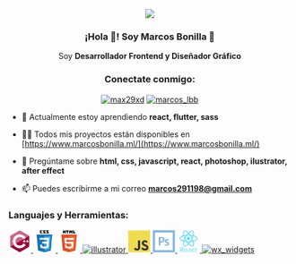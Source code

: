<p align="center">
        <img align="center" width="150"
            src="https://lh3.googleusercontent.com/a-/AOh14GijIXHLBmoLxs8ChiP2TAg0ofMCjSOGc_wWjlssU-A=s96-c-rg-br100" />
    <h3 align="center">¡Hola 👋! Soy Marcos Bonilla 👾</h3>
    </p>
<p align="center">Soy <strong>Desarrollador Frontend y Diseñador Gráfico</strong></p>
    <h3 align="center">Conectate conmigo:</h3>
    <p align="center">
        <a href="https://linkedin.com/in/max29xd" target="blank"><img align="center"
                src="https://raw.githubusercontent.com/rahuldkjain/github-profile-readme-generator/master/src/images/icons/Social/linked-in-alt.svg"
                alt="max29xd" height="30" width="40" /></a>
        <a href="https://instagram.com/marcos_lbb" target="blank"><img align="center"
                src="https://raw.githubusercontent.com/rahuldkjain/github-profile-readme-generator/master/src/images/icons/Social/instagram.svg"
                alt="marcos_lbb" height="30" width="40" /></a>
</p>

- 🌱 Actualmente estoy aprendiendo **react, flutter, sass**

- 👨‍💻 Todos mis proyectos están disponibles en [https://www.marcosbonilla.ml/](https://www.marcosbonilla.ml/)

- 💬 Pregúntame sobre **html, css, javascript, react, photoshop, ilustrator, after effect**

- 📫 Puedes escribirme a mi correo **marcos291198@gmail.com**

<h3 align="left">Languajes y Herramientas:</h3>
<p align="left"> <a href="https://www.w3schools.com/cpp/" target="_blank" rel="noreferrer"> <img
                src="https://raw.githubusercontent.com/devicons/devicon/master/icons/cplusplus/cplusplus-original.svg"
                alt="cplusplus" width="40" height="40" /> </a> <a href="https://www.w3schools.com/css/" target="_blank"
            rel="noreferrer"> <img
                src="https://raw.githubusercontent.com/devicons/devicon/master/icons/css3/css3-original-wordmark.svg"
                alt="css3" width="40" height="40" /> </a> <a href="https://www.w3.org/html/" target="_blank"
            rel="noreferrer"> <img
                src="https://raw.githubusercontent.com/devicons/devicon/master/icons/html5/html5-original-wordmark.svg"
                alt="html5" width="40" height="40" /> </a> <a href="https://www.adobe.com/in/products/illustrator.html"
            target="_blank" rel="noreferrer"> <img
                src="https://www.vectorlogo.zone/logos/adobe_illustrator/adobe_illustrator-icon.svg" alt="illustrator"
                width="40" height="40" /> </a> <a href="https://developer.mozilla.org/en-US/docs/Web/JavaScript"
            target="_blank" rel="noreferrer"> <img
                src="https://raw.githubusercontent.com/devicons/devicon/master/icons/javascript/javascript-original.svg"
                alt="javascript" width="40" height="40" /> </a> <a href="https://www.photoshop.com/en" target="_blank"
            rel="noreferrer"> <img
                src="https://raw.githubusercontent.com/devicons/devicon/master/icons/photoshop/photoshop-line.svg"
                alt="photoshop" width="40" height="40" /> </a> <a href="https://reactjs.org/" target="_blank"
            rel="noreferrer"> <img
                src="https://raw.githubusercontent.com/devicons/devicon/master/icons/react/react-original-wordmark.svg"
                alt="react" width="40" height="40" /> </a> <a href="https://www.wxwidgets.org/" target="_blank"
            rel="noreferrer"> <img src="https://upload.wikimedia.org/wikipedia/commons/b/bb/WxWidgets.svg"
                alt="wx_widgets" width="40" height="40" /> </a> </p>
